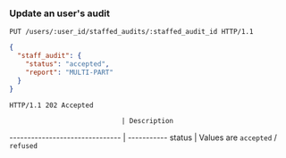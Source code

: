 ### Update an user's audit

```http
PUT /users/:user_id/staffed_audits/:staffed_audit_id HTTP/1.1
```

```json
{
  "staff_audit": {
    "status": "accepted",
    "report": "MULTI-PART"
  }
}
```

```http
HTTP/1.1 202 Accepted
```

                                | Description
------------------------------- | -----------
status                          | Values are `accepted` / `refused`
